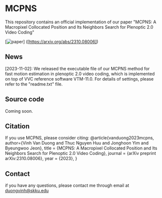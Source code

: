 # MCPNS
This repository contains an official implementation of our paper "MCPNS: A Macropixel Collocated Position and Its Neighbors Search for Plenoptic 2.0 Video Coding"

[![paper](https://img.shields.io/badge/arXiv-Paper-<COLOR>.svg)] ([https://arxiv.org/abs/2310.08006])

## News
[2023-11-02]: We released the executable file of our MCPNS method for fast motion estimation in plenoptic 2.0 video coding, which is implemented on top of VVC reference software VTM-11.0. For details of settings, please refer to the "readme.txt" file.

## Source code
Coming soon.

## Citation
If you use MCPNS, please consider citing:
@article{vanduong2023mcpns,
  author={Vinh Van Duong and Thuc Nguyen Huu and Jonghoon Yim and Byeungwoo Jeon},
  title     = {MCPNS: A Macropixel Collocated Position and Its Neighbors Search for Plenoptic 2.0 Video Coding},
  journal   = {arXiv preprint arXiv:2310.08006},
  year      = {2023},
}

## Contact
if you have any questions, please contact me through email at duongvinh@skku.edu
